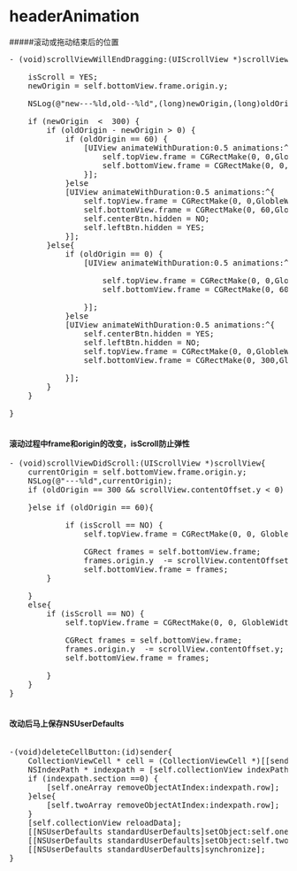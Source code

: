 # headerAnimation

#####滚动或拖动结束后的位置
<pre>
- (void)scrollViewWillEndDragging:(UIScrollView *)scrollView withVelocity:(CGPoint)velocity targetContentOffset:(inout CGPoint *)targetContentOffset {

    isScroll = YES;
    newOrigin = self.bottomView.frame.origin.y;
    
    NSLog(@"new---%ld,old--%ld",(long)newOrigin,(long)oldOrigin);
    
    if (newOrigin  <  300) {
        if (oldOrigin - newOrigin > 0) {
            if (oldOrigin == 60) {
                [UIView animateWithDuration:0.5 animations:^{
                    self.topView.frame = CGRectMake(0, 0,GlobleWidth, 0);
                    self.bottomView.frame = CGRectMake(0, 0,GlobleWidth,GlobleHeight);
                }];
            }else
            [UIView animateWithDuration:0.5 animations:^{
                self.topView.frame = CGRectMake(0, 0,GlobleWidth, 60);
                self.bottomView.frame = CGRectMake(0, 60,GlobleWidth,GlobleHeight);
                self.centerBtn.hidden = NO;
                self.leftBtn.hidden = YES;
            }];
        }else{
            if (oldOrigin == 0) {
                [UIView animateWithDuration:0.5 animations:^{
                    
                    self.topView.frame = CGRectMake(0, 0,GlobleWidth, 60);
                    self.bottomView.frame = CGRectMake(0, 60,GlobleWidth,GlobleHeight);
                    
                }];
            }else
            [UIView animateWithDuration:0.5 animations:^{
                self.centerBtn.hidden = YES;
                self.leftBtn.hidden = NO;
                self.topView.frame = CGRectMake(0, 0,GlobleWidth, 300);
                self.bottomView.frame = CGRectMake(0, 300,GlobleWidth,GlobleHeight);
                
            }];
        }
    }

}

</pre>

#### 滚动过程中frame和origin的改变，isScroll防止弹性
<pre>
- (void)scrollViewDidScroll:(UIScrollView *)scrollView{
    currentOrigin = self.bottomView.frame.origin.y;
    NSLog(@"---%ld",currentOrigin);
    if (oldOrigin == 300 && scrollView.contentOffset.y < 0) {
        
    }else if (oldOrigin == 60){
        
            if (isScroll == NO) {
                self.topView.frame = CGRectMake(0, 0, GlobleWidth, headerHeight + currentOrigin);
                
                CGRect frames = self.bottomView.frame;
                frames.origin.y  -= scrollView.contentOffset.y;
                self.bottomView.frame = frames;
        }
    
    }
    else{
        if (isScroll == NO) {
            self.topView.frame = CGRectMake(0, 0, GlobleWidth, headerHeight - scrollView.contentOffset.y);
            
            CGRect frames = self.bottomView.frame;
            frames.origin.y  -= scrollView.contentOffset.y;
            self.bottomView.frame = frames;

        }
    }
}

</pre>
#### 改动后马上保存NSUserDefaults
<pre>

-(void)deleteCellButton:(id)sender{
    CollectionViewCell * cell = (CollectionViewCell *)[[sender superview] superview];
    NSIndexPath * indexpath = [self.collectionView indexPathForCell:cell];
    if (indexpath.section ==0) {
        [self.oneArray removeObjectAtIndex:indexpath.row];
    }else{
        [self.twoArray removeObjectAtIndex:indexpath.row];
    }
    [self.collectionView reloadData];
    [[NSUserDefaults standardUserDefaults]setObject:self.oneArray forKey:@"one"];
    [[NSUserDefaults standardUserDefaults]setObject:self.twoArray forKey:@"two"];
    [[NSUserDefaults standardUserDefaults]synchronize];
}

</pre>